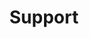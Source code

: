 ---
title: "Support"
description: "How to get Support for F5 NGINX Management Suite"
weight: 1000
url: /nginx-management-suite/support/
---